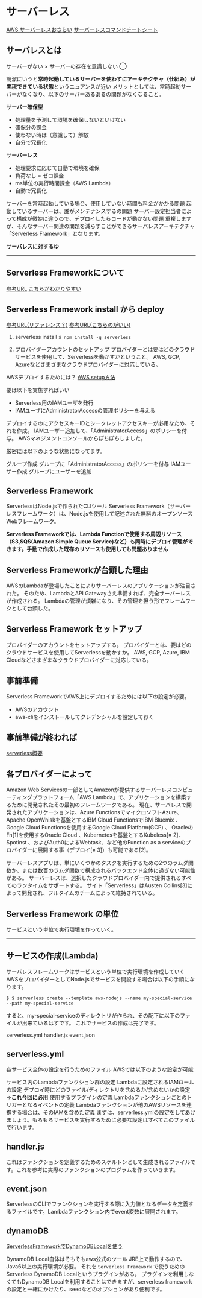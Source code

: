 # サーバーレス

[AWS サーバーレスおさらい](https://d1.awsstatic.com/serverless-jp/seminars/20210909_Serverless_session1.pdf)
[サーバーレスコマンドチートシート](https://qiita.com/kohashi/items/537a2c702b937b91078e)

## サーバレスとは

サーバーがない ×
サーバーの存在を意識しない ◯

簡潔にいうと**常時起動しているサーバーを使わずにアーキテクチャ（仕組み）が実現できている状態**というニュアンスが近い
メリットとしては、常時起動サーバーがなくなり、以下のサーバーあるあるの問題がなくなること。

**サーバー確保型**

- 処理量を予測して環境を確保しないといけない
- 確保分の課金
- 使わない時は（意識して）解放
- 自分で冗長化

**サーバーレス**

- 処理要求に応じて自動で環境を確保
- 負荷なし = ゼロ課金
- ms単位の実行時間課金（AWS Lambda）
- 自動で冗長化

サーバーを常時起動している場合、使用していない時間も料金がかかる問題
起動しているサーバーは、誰がメンテナンスするの問題
サーバー設定担当者によって構成が微妙に違うので、デプロイしたらコードが動かない問題
重複しますが、そんなサーバー関連の問題を減らすことができるサーバレスアーキテクチャ「Serverless Framework」となります。

**サーバレスに対するゆ**

---

## Serverless Frameworkについて

[参考URL](https://serverless.co.jp/blog/25/)
[こちらがわかりやすい](https://service.plan-b.co.jp/blog/tech/30863/)

## Serverless Framework install から deploy

[参考URL(リファレンス？)](https://serverless.co.jp/blog/25/)
[参考URL(こちらのがいい)](https://qiita.com/sugo/items/c9de09421fe8d78f5fbd)

1. serverless install
`$ npm install -g serverless`

2. プロバイダーアカウントのセットアップ
プロバイダーとは要はどのクラウドサービスを使用して、Serverlessを動かすかということ。
AWS, GCP, Azureなどさまざまなクラウドプロバイダーに対応している。

AWSデプロイするためには？
[AWS setup方法](https://www.serverless.com/framework/docs/providers/aws/guide/credentials)

要は以下を実施すればいい

- Serverless用のIAMユーザを発行
- IAMユーザにAdministratorAccessの管理ポリシーを与える

デプロイするのにアクセスキーIDとシークレットアクセスキーが必用なため、それを作成。
IAMユーザー追加して、「AdministratorAccess」のポリシーを付与。
AWSマネジメントコンソールからぽちぽちしました。

厳密には以下のような状態になってます。

グループ作成
グループに「AdministratorAccess」のポリシーを付与
IAMユーザー作成
グループにユーザーを追加

## Serverless Framework

ServerlessはNode.jsで作られたCLIツール
Serverless Framework（サーバーレスフレームワーク）は、Node.jsを使用して記述された無料のオープンソースWebフレームワーク。

**Serverless Frameworkでは、Lambda Functionで使用する周辺リソース（S3,SQS(Amazon Simple Queue Service)など）も同時にデプロイ管理ができます。手動で作成した既存のリソースも使用しても問題ありません**

## Serverless Frameworkが台頭した理由

AWSのLambdaが登場したことによりサーバーレスのアプリケーションが注目された。
そのため、LambdaとAPI Gatewayさえ準備すれば、完全サーバーレスが作成される。
Lambdaの管理が煩雑になり、その管理を担う形でフレームワークとして台頭した。

## Serverless Framework セットアップ

プロバイダーのアカウントをセットアップする。
プロバイダーとは、要はどのクラウドサービスを使用してServerlessを動かすか。
AWS, GCP, Azure, IBM Cloudなどさまざまなクラウドプロバイダーに対応している。

## 事前準備

Serverless FrameworkでAWS上にデプロイするためには以下の設定が必要。

- AWSのアカウント
- aws-cliをインストールしてクレデンシャルを設定しておく

## 事前準備が終われば

[serverless概要](https://serverless.co.jp/blog/25/)

## 各プロバイダーによって

Amazon Web Servicesの一部としてAmazonが提供するサーバーレスコンピューティングプラットフォーム「AWS Lambda」で、アプリケーションを構築するために開発されたその最初のフレームワークである。 現在、サーバレスで開発されたアプリケーションは、Azure FunctionsでマイクロソフトAzure、Apache OpenWhiskを基盤とするIBM Cloud FunctionsでIBM Bluemix 、 Google Cloud Functionsを使用するGoogle Cloud Platform(GCP) 、 OracleのFn[1]を使用するOracle Cloud 、Kubernetesを基盤とするKubeless[※ 2]、Spotinst 、およびAuth0によるWebtask、など他のFunction as a serviceのプロバイダーに展開する事（デプロイ[※ 3]）も可能である[2]。

サーバーレスアプリは、単にいくつかのタスクを実行するための2つのラムダ関数か、または数百のラムダ関数で構成されるバックエンド全体に過ぎない可能性がある。 サーバーレスは、選択したクラウドプロバイダー内で提供されるすべてのランタイムをサポートする。
サイト「Serverless」はAusten Collins[3]によって開発され、フルタイムのチームによって維持されている。

## Serverless Framework の単位

サービスという単位で実行環境を作っていく。

---

## サービスの作成(Lambda)

サーバレスフレームワークはサービスという単位で実行環境を作成していく
AWSをプロバイダーとしてNode.jsでサービスを開設する場合は以下の手順になります。

`$ $ serverless create --template aws-nodejs --name my-special-service --path my-special-service`

すると、my-special-serviceのディレクトリが作られ、その配下に以下のファイルが出来ているはずです。
これでサービスの作成は完了です。

serverless.yml
handler.js
event.json

## serverless.yml

各サービス全体の設定を行うためのファイル
AWSでは以下のような設定が可能

サービス内のLambdaファンクション群の設定
Lambdaに設定されるIAMロールの設定
デプロイ時にどのファイル/ディレクトリを含めるか/含めないかの設定 →**これ今回に必用**
使用するプラグインの定義
Lambdaファンクションごとのトリガーとなるイベントの定義
Lambdaファンクションが他のAWSリソースを連携する場合は、そのIAMを含めた定義
まずは、serverless.ymlの設定をしてあげましょう。もろもろサービスを実行するために必要な設定はすべてこのファイルで行います。

## handler.js

これはファンクションを定義するためのスケルトンとして生成されるファイルです。これを参考に実際のファンクションのプログラムを作っていきます。

## event.json

ServerlessのCLIでファンクションを実行する際に入力値となるデータを定義するファイルです。Lambdaファンクション内でevent変数に展開されます。

## dynamoDB

[ServerlessFrameworkでDynamoDBLocalを使う](https://qiita.com/marchin_1989/items/1a5ad220bee030fef111)

DynamoDB Local自体はそもそもaws公式のツール
JRE上で動作するので、Java6以上の実行環境が必要。
それを `Serverless Framework` で使うためのServerless DynamoDB Localというプラグインがある。
プラグインを利用しなくてもDynamoDB Localを利用することはできますが、serverless frameworkの設定と一緒にかけたり、seedなどのオプションがあり便利です。
